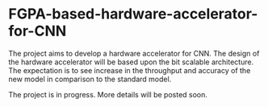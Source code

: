 # FGPA-based-hardware-accelerator-for-CNN
The project aims to develop a hardware accelerator for CNN. The design of the hardware accelerator will be based upon the bit scalable architecture. The expectation is to see increase in the throughput and accuracy of the new model in comparison to the standard model.

The project is in progress. More details will be posted soon.
